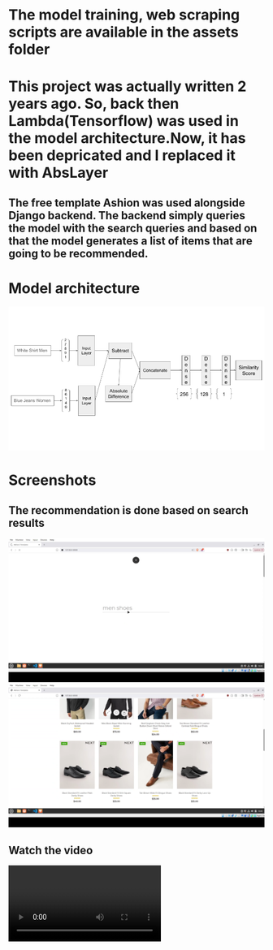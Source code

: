 # The model training, web scraping scripts are available in the assets folder 

# This project was actually written 2 years ago. So, back then Lambda(Tensorflow) was used in the model architecture.Now, it has been depricated and I replaced it with AbsLayer

## The free template Ashion was used alongside Django backend. The backend simply queries the model with the search queries and based on that the model generates a list of items that are going to be recommended.

# Model architecture
![Model Architecture](assets/model_arch.png)

# Screenshots
## The recommendation is done based on search results
![Shoe Search](assets/shoe_search.png)
![Shoe Recommended](assets/shoe_recom.png)

## Watch the video
![Watch the video](https://raw.githubusercontent.com/rampage445/Fashion-Recommender-System/main/assets/recommend.mkv)
